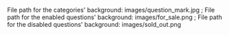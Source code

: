 File path for the categories' background: images/question_mark.jpg  ;
File path for the enabled questions' background: images/for_sale.png  ;
File path for the disabled questions' background: images/sold_out.png

